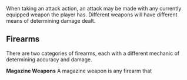 When taking an attack action, an attack may be made with any currently equipped weapon the player has. Different weapons will have different means of determining damage dealt. 

## Firearms
There are two categories of firearms, each with a different mechanic of determining accuracy and damage.

**Magazine Weapons**
A magazine weapon is any firearm that 